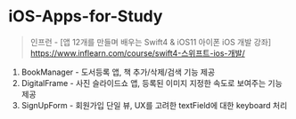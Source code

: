 # iOS-Apps-for-Study



> 인프런 - [앱 12개를 만들며 배우는 Swift4 & iOS11 아이폰 iOS 개발 강좌]   
> https://www.inflearn.com/course/swift4-스위프트-ios-개발/

1. BookManager - 도서등록 앱, 책 추가/삭제/검색 기능 제공
2. DigitalFrame - 사진 슬라이드쇼 앱, 등록된 이미지 지정한 속도로 보여주는 기능 제공
3. SignUpForm - 회원가입 단일 뷰, UX를 고려한 textField에 대한 keyboard 처리
